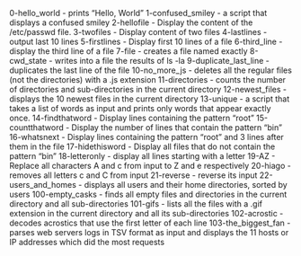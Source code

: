 0-hello_world - prints “Hello, World”
1-confused_smiley - a script that displays a confused smiley
2-hellofile - Display the content of the /etc/passwd file.
3-twofiles - Display content of two files
4-lastlines - output last 10 lines
5-firstlines - Display first 10 lines of a file
6-third_line - display the third line of a file
7-file -  creates a file named exactly
8-cwd_state - writes into a file the results of ls -la
9-duplicate_last_line - duplicates the last line of the file
10-no_more_js - deletes all the regular files (not the directories) with a .js extension
11-directories - counts the number of directories and sub-directories in the current directory
12-newest_files - displays the 10 newest files in the current directory
13-unique - a script that takes a list of words as input and prints only words that appear exactly once.
14-findthatword - Display lines containing the pattern “root”
15-countthatword - Display the number of lines that contain the pattern “bin”
16-whatsnext - Display lines containing the pattern “root” and 3 lines after them in the file
17-hidethisword - Display all files that do not contain the pattern “bin”
18-letteronly - display all lines starting with a letter
19-AZ - Replace all characters A and c from input to Z and e respectively
20-hiago - removes all letters c and C from input
21-reverse - reverse its input
22-users_and_homes - displays all users and their home directories, sorted by users
100-empty_casks - finds all empty files and directories in the current directory and all sub-directories
101-gifs - lists all the files with a .gif extension in the current directory and all its sub-directories
102-acrostic - decodes acrostics that use the first letter of each line
103-the_biggest_fan - parses web servers logs in TSV format as input and displays the 11 hosts or IP addresses which did the most requests
